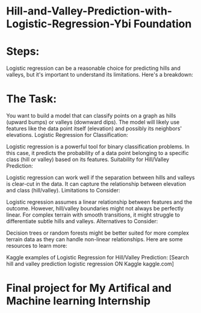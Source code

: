# Hill-and-Valley-Prediction-with-Logistic-Regression-Ybi Foundation
# Steps:
Logistic regression can be a reasonable choice for predicting hills and valleys, but it's important to understand its limitations. Here's a breakdown:

# The Task:
You want to build a model that can classify points on a graph as hills (upward bumps) or valleys (downward dips).
The model will likely use features like the data point itself (elevation) and possibly its neighbors' elevations.
Logistic Regression for Classification:

Logistic regression is a powerful tool for binary classification problems.
In this case, it predicts the probability of a data point belonging to a specific class (hill or valley) based on its features.
Suitability for Hill/Valley Prediction:

Logistic regression can work well if the separation between hills and valleys is clear-cut in the data.
It can capture the relationship between elevation and class (hill/valley).
Limitations to Consider:

Logistic regression assumes a linear relationship between features and the outcome. However, hill/valley boundaries might not always be perfectly linear.
For complex terrain with smooth transitions, it might struggle to differentiate subtle hills and valleys.
Alternatives to Consider:

Decision trees or random forests might be better suited for more complex terrain data as they can handle non-linear relationships.
Here are some resources to learn more:

Kaggle examples of Logistic Regression for Hill/Valley Prediction: [Search hill and valley prediction logistic regression ON Kaggle kaggle.com]

# Final project for My Artifical and Machine learning Internship
